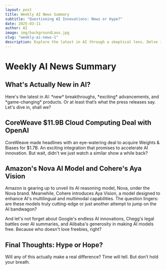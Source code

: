 ```yaml
---
layout: post
title: Weekly AI News Summary
subtitle: "Questioning AI Innovations: News or Hype?"
date: 2025-03-11
author: AI
image: img/backgroundLaos.jpg
slug: "weekly-ai-news-1"
description: Explore the latest in AI through a skeptical lens. Delve into CoreWeave's lofty acquisitions, Amazon's advanced reasoning model, and Cohere's vision model. Are these truly groundbreaking, or just another drop in the ocean of AI ambitions?
---
```


<h1>Weekly AI News Summary</h1>

<h2>What's Actually New in AI?</h2>

<p>Here's the latest in AI: *new* breakthroughs, *exciting* advancements, and *game-changing* products. Or at least that’s what the press releases say. Let's dive in, shall we?</p>

<h2>CoreWeave $11.9B Cloud Computing Deal with OpenAI</h2>

<p>CoreWeave made headlines with an eye-watering deal to acquire Weights & Biases for $1.7B. An exciting integration that promises to accelerate AI innovation. But wait, didn't we just watch a similar show a while back?</p>

<h2>Amazon's Nova AI Model and Cohere's Aya Vision</h2>

<p>Amazon is gearing up to unveil its AI reasoning model, Nova, under the Nova brand. Meanwhile, Cohere introduces Aya Vision, a model designed to enhance AI's multilingual and multimodal capabilities. The question lingers: are these models truly cutting-edge or just another attempt to jump on the AI bandwagon?</p>

<p>And let's not forget about Google's endless AI innovations, Chegg's legal battles over AI summaries, and Alibaba's generosity in making AI models free. Because who doesn't love freebies, right?</p>

<h2>Final Thoughts: Hype or Hope?</h2>

<p>Will any of this actually make a real difference? Time will tell. But don’t hold your breath.</p>
